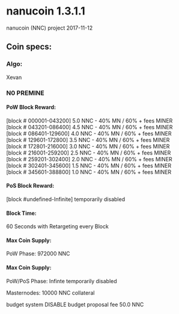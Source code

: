 # nanucoin 1.3.1.1
nanucoin (NNC)
project 2017-11-12

## Coin specs:
### Algo: 
Xevan

### N0 PREMINE

#### PoW Block Reward:
[block # 000001-043200] 5.0 NNC - 40% MN / 60% + fees MINER<br>
[block # 043201-086400] 4.5 NNC - 40% MN / 60% + fees MINER<br>
[block # 086401-129600] 4.0 NNC - 40% MN / 60% + fees MINER<br>
[block # 129601-172800] 3.5 NNC - 40% MN / 60% + fees MINER<br>
[block # 172801-216000] 3.0 NNC - 40% MN / 60% + fees MINER<br>
[block # 216001-259200] 2.5 NNC - 40% MN / 60% + fees MINER<br>
[block # 259201-302400] 2.0 NNC - 40% MN / 60% + fees MINER<br>
[block # 302401-345600] 1.5 NNC - 40% MN / 60% + fees MINER<br>
[block # 345601-388800] 1.0 NNC - 40% MN / 60% + fees MINER

#### PoS Block Reward:
[block #undefined-Infinite] temporarily disabled

#### Block Time:
60 Seconds with Retargeting every Block

#### Max Coin Supply:
PoW Phase: 972000 NNC

#### Max Coin Supply:
PoW/PoS Phase: Infinte temporarily disabled

Masternodes: 10000 NNC collateral

budget system DISABLE
budget proposal fee 50.0 NNC
